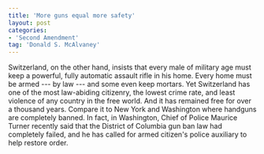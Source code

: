 ```yaml
---
title: 'More guns equal more safety'
layout: post
categories:
- 'Second Amendment'
tag: 'Donald S. McAlvaney'
---
```


Switzerland, on the other hand, insists that every male of military age must keep a powerful, fully automatic assault rifle in his home. Every home must be armed --- by law --- and some even keep mortars. Yet Switzerland has one of the most law-abiding citizenry, the lowest crime rate, and least violence of any country in the free world. And it has remained free for over a thousand years. Compare it to New York and Washington where handguns are completely banned. In fact, in Washington, Chief of Police Maurice Turner recently said that the District of Columbia gun ban law had completely failed, and he has called for armed citizen's police auxiliary to help restore order.